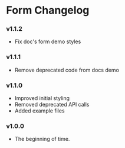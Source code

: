 # Form Changelog

### v1.1.2

- Fix doc's form demo styles

### v1.1.1

- Remove deprecated code from docs demo

### v1.1.0

- Improved initial styling
- Removed deprecated API calls
- Added example files

### v1.0.0

- The beginning of time.
